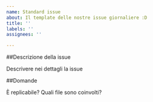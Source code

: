 ```yaml
---
name: Standard issue
about: Il template delle nostre issue giornaliere :D
title: ''
labels: ''
assignees: ''

---
```


##Descrizione della issue

Descrivere nei dettagli la issue

##Domande

È replicabile?
Quali file sono coinvolti?
